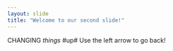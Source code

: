 ```yaml
---
layout: slide
title: "Welcome to our second slide!"
---
```

CHANGING *things* #up# 
Use the left arrow to go back!
